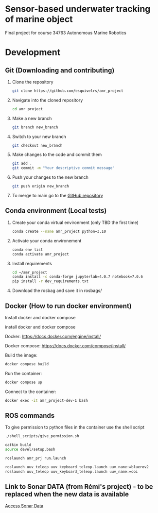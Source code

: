# Sensor-based underwater tracking of marine object
Final project for course 34763 Autonomous Marine Robotics

# Development

## Git (Downloading and contributing)

1. Clone the repository
    ```bash
    git clone https://github.com/esquivelrs/amr_project
    ```
1. Navigate into the cloned repository
    ```bash
    cd amr_project
    ```
1. Make a new branch
    ```bash
    git branch new_branch
    ```
1. Switch to your new branch
    ```bash
    git checkout new_branch
    ```
1. Make changes to the code and commit them
    ```bash
    git add .
    git commit -m "Your descriptive commit message"
    ```
1. Push your changes to the new branch
    ```bash
    git push origin new_branch
    ```
1. To merge to main go to the [GitHub repository](https://github.com/esquivelrs/amr_project)


## Conda environment (Local tests)

1. Create your conda virtual environment (only TBD the first time)
    ```bash
    conda create --name amr_project python=3.10
    ```
1. Activate your conda environement
    ```bash
    conda env list
    conda activate amr_project
    ```
1. Install requirements
    ```bash
    cd ~/amr_project
    conda install -c conda-forge jupyterlab=4.0.7 notebook=7.0.6
    pip install -r dev_requirements.txt
    ```
2. Download the rosbag and save it in rosbags/


## Docker (How to run docker environment)

Install docker and docker compose

install docker and docker compose

Docker:
https://docs.docker.com/engine/install/

Docker compose:
https://docs.docker.com/compose/install/

Build the image:
```bash
docker compose build
```

Run the container:
```bash
docker compose up
```

Connect to the container:
```bash
docker exec -it amr_project-dev-1 bash
```


## ROS commands

To give permission to python files in the container use the shell script
```bash
./shell_scripts/give_permission.sh
```

```bash
catkin build
source devel/setup.bash
```

```bash
roslaunch amr_prj run.launch 
```

```bash
roslaunch uuv_teleop uuv_keyboard_teleop.launch uuv_name:=bluerov2
roslaunch uuv_teleop uuv_keyboard_teleop.launch uuv_name:=ooi
```






## Link to Sonar DATA (from Rémi's project) - to be replaced when the new data is available
[Access Sonar Data](https://drive.google.com/drive/folders/1JQMv0sOH7oyDTCpV-CZUSkLZOMGEsucZ?usp=sharing)

